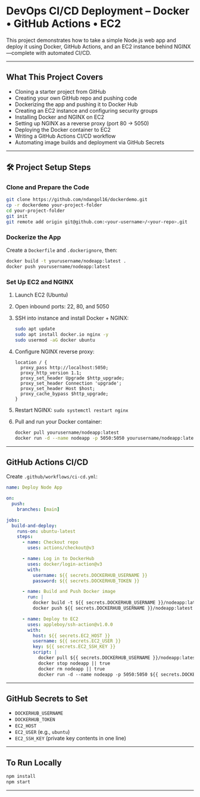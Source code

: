 
#  DevOps CI/CD Deployment – Docker • GitHub Actions • EC2

This project demonstrates how to take a simple Node.js web app and deploy it using Docker, GitHub Actions, and an EC2 instance behind NGINX—complete with automated CI/CD.

---

##  What This Project Covers

- Cloning a starter project from GitHub
- Creating your own GitHub repo and pushing code
- Dockerizing the app and pushing it to Docker Hub
- Creating an EC2 instance and configuring security groups
- Installing Docker and NGINX on EC2
- Setting up NGINX as a reverse proxy (port 80 → 5050)
- Deploying the Docker container to EC2
- Writing a GitHub Actions CI/CD workflow
- Automating image builds and deployment via GitHub Secrets

---

## 🛠 Project Setup Steps

###  Clone and Prepare the Code

```bash
git clone https://github.com/ndangol16/dockerdemo.git
cp -r dockerdemo your-project-folder
cd your-project-folder
git init
git remote add origin git@github.com:<your-username>/<your-repo>.git
```

###  Dockerize the App

Create a `Dockerfile` and `.dockerignore`, then:

```bash
docker build -t yourusername/nodeapp:latest .
docker push yourusername/nodeapp:latest
```

###  Set Up EC2 and NGINX

1. Launch EC2 (Ubuntu)
2. Open inbound ports: 22, 80, and 5050
3. SSH into instance and install Docker + NGINX:
   ```bash
   sudo apt update
   sudo apt install docker.io nginx -y
   sudo usermod -aG docker ubuntu
   ```

4. Configure NGINX reverse proxy:
   ```
   location / {
     proxy_pass http://localhost:5050;
     proxy_http_version 1.1;
     proxy_set_header Upgrade $http_upgrade;
     proxy_set_header Connection 'upgrade';
     proxy_set_header Host $host;
     proxy_cache_bypass $http_upgrade;
   }
   ```

5. Restart NGINX: `sudo systemctl restart nginx`

6. Pull and run your Docker container:
   ```bash
   docker pull yourusername/nodeapp:latest
   docker run -d --name nodeapp -p 5050:5050 yourusername/nodeapp:latest
   ```

---

## GitHub Actions CI/CD

Create `.github/workflows/ci-cd.yml`:

```yaml
name: Deploy Node App

on:
  push:
    branches: [main]

jobs:
  build-and-deploy:
    runs-on: ubuntu-latest
    steps:
      - name: Checkout repo
        uses: actions/checkout@v3

      - name: Log in to DockerHub
        uses: docker/login-action@v3
        with:
          username: ${{ secrets.DOCKERHUB_USERNAME }}
          password: ${{ secrets.DOCKERHUB_TOKEN }}

      - name: Build and Push Docker image
        run: |
          docker build -t ${{ secrets.DOCKERHUB_USERNAME }}/nodeapp:latest .
          docker push ${{ secrets.DOCKERHUB_USERNAME }}/nodeapp:latest

      - name: Deploy to EC2
        uses: appleboy/ssh-action@v1.0.0
        with:
          host: ${{ secrets.EC2_HOST }}
          username: ${{ secrets.EC2_USER }}
          key: ${{ secrets.EC2_SSH_KEY }}
          script: |
            docker pull ${{ secrets.DOCKERHUB_USERNAME }}/nodeapp:latest
            docker stop nodeapp || true
            docker rm nodeapp || true
            docker run -d --name nodeapp -p 5050:5050 ${{ secrets.DOCKERHUB_USERNAME }}/nodeapp:latest
```

---

##  GitHub Secrets to Set

- `DOCKERHUB_USERNAME`
- `DOCKERHUB_TOKEN`
- `EC2_HOST`
- `EC2_USER` (e.g., `ubuntu`)
- `EC2_SSH_KEY` (private key contents in one line)

---

##  To Run Locally

```bash
npm install
npm start
```

---


